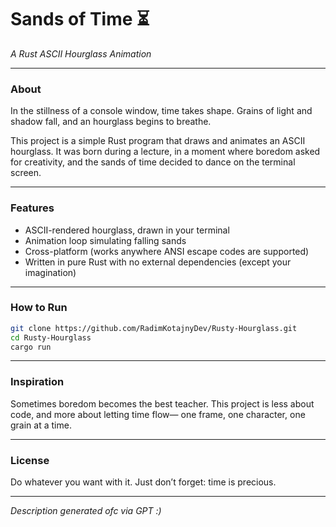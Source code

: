 # Sands of Time ⏳

*A Rust ASCII Hourglass Animation*

---

### About

In the stillness of a console window,
time takes shape.
Grains of light and shadow fall,
and an hourglass begins to breathe.

This project is a simple Rust program that draws and animates an ASCII hourglass.
It was born during a lecture, in a moment where boredom asked for creativity,
and the sands of time decided to dance on the terminal screen.

---

### Features

* ASCII-rendered hourglass, drawn in your terminal
* Animation loop simulating falling sands
* Cross-platform (works anywhere ANSI escape codes are supported)
* Written in pure Rust with no external dependencies (except your imagination)

---

### How to Run

```bash
git clone https://github.com/RadimKotajnyDev/Rusty-Hourglass.git
cd Rusty-Hourglass
cargo run
```

---

### Inspiration

Sometimes boredom becomes the best teacher.
This project is less about code,
and more about letting time flow—
one frame, one character, one grain at a time.

---

### License

Do whatever you want with it.
Just don’t forget: time is precious.

---

*Description generated ofc via GPT :)*